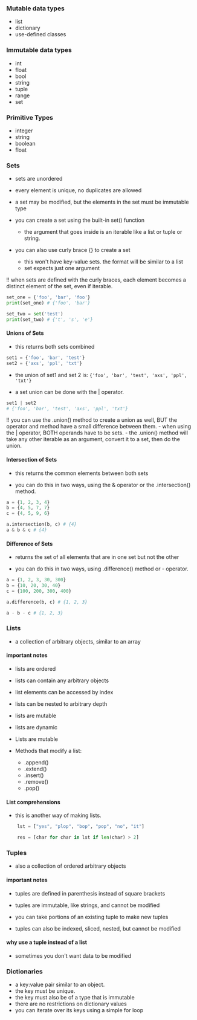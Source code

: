 ### Mutable data types
- list
- dictionary
- use-defined classes

### Immutable data types
- int
- float
- bool
- string
- tuple
- range
- set

### Primitive Types
- integer
- string
- boolean
- float

### Sets
- sets are unordered
- every element is unique, no duplicates are allowed
- a set may be modified, but the elements in the set must be immutable type

- you can create a set using the built-in set() function
    - the argument that goes inside is an iterable like a list or tuple or string.
- you can also use curly brace {} to create a set
    - this won't have key-value sets. the format will be similar to a list
    - set expects just one argument

:bangbang: when sets are defined with the curly braces, each element becomes a distinct element of the set, even if iterable.

```python
set_one = {'foo', 'bar', 'foo'}
print(set_one) # {'foo', 'bar'}

set_two = set('test')
print(set_two) # {'t', 's', 'e'}
```

#### Unions of Sets
- this returns both sets combined

```python
set1 = {'foo', 'bar', 'test'}
set2 = {'axs', 'ppl', 'txt'}
```
- the union of set1 and set 2 is: `{'foo', 'bar', 'test', 'axs', 'ppl', 'txt'}`

- a set union can be done with the | operator.

```python
set1 | set2
# {'foo', 'bar', 'test', 'axs', 'ppl', 'txt'}
```
:bangbang: you can use the .union() method to create a union as well, BUT the operator and method have a small difference between them.
    - when using the | operator, BOTH operands have to be sets.
    - the .union() method will take any other iterable as an argument, convert it to a set, then do the union.

#### Intersection of Sets
- this returns the common elements between both sets

- you can do this in two ways, using the & operator or the .intersection() method.

```python
a = {1, 2, 3, 4}
b = {4, 5, 7, 7}
c = {4, 5, 9, 6}

a.intersection(b, c) # {4}
a & b & c # {4}
```

#### Difference of Sets
- returns the set of all elements that are in one set but not the other

- you can do this in two ways, using .difference() method or - operator.

```python
a = {1, 2, 3, 30, 300}
b = {10, 20, 30, 40}
c = {100, 200, 300, 400}

a.difference(b, c) # {1, 2, 3}

a - b - c # {1, 2, 3}
```

### Lists
- a collection of arbitrary objects, similar to an array

#### important notes
- lists are ordered
- lists can contain any arbitrary objects
- list elements can be accessed by index
- lists can be nested to arbitrary depth
- lists are mutable
- lists are dynamic

- Lists are mutable
- Methods that modify a list:
    - .append()
    - .extend()
    - .insert()
    - .remove()
    - .pop()

#### List comprehensions
- this is another way of making lists.

```python
    lst = ["yes", "plop", "bop", "pop", "no", "it"]

    res = [char for char in lst if len(char) > 2]
```

### Tuples
- also a collection of ordered arbitrary objects

#### important notes
- tuples are defined in parenthesis instead of square brackets
- tuples are immutable, like strings, and cannot be modified
- you can take portions of an existing tuple to make new tuples

- tuples can also be indexed, sliced, nested, but cannot be modified


#### why use a tuple instead of a list
- sometimes you don't want data to be modified

### Dictionaries
- a key:value pair similar to an object.
- the key must be unique.
- the key must also be of a type that is immutable
- there are no restrictions on dictionary values
- you can iterate over its keys using a simple for loop
